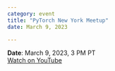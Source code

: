 ```yaml
---
category: event
title: "PyTorch New York Meetup"
date: March 9, 2023

---
```


**Date**: March 9, 2023, 3 PM PT  
[Watch on YouTube](https://youtu.be/bwjM20wR3dQ)  
